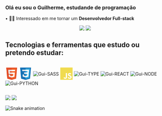 ### Olá eu sou o Guilherme, estudande de programação

• 👨‍💻 Interessado em me tornar um **Desenvolvedor Full-stack**

<div align="center">
  <img height="150em" src="https://github-readme-stats.vercel.app/api?username=guilherme-srocha&show_icons=true&theme=radical&include_all_commits=true&count_private=true"/>
  <img height="100em" src="https://github-readme-stats.vercel.app/api/top-langs/?username=guilherme-srocha&layout=compact&langs_count=7&theme=radical"/>
</div>

 ## Tecnologias e ferramentas que estudo ou pretendo estudar:
  
<div style="display: inline_block"><br>
  <img align="center" alt="Gui-HTML" height="40" width="40" src="https://raw.githubusercontent.com/devicons/devicon/master/icons/html5/html5-original.svg">
  <img align="center" alt="Gui-CSS" height="40" width="40" src="https://raw.githubusercontent.com/devicons/devicon/master/icons/css3/css3-original.svg">
  <img align="center" alt="Gui-SASS" height="40" width="40" src="https://cdn.jsdelivr.net/gh/devicons/devicon/icons/sass/sass-original.svg">
  <img align="center" alt="Gui-JS" height="40" width="40" src="https://raw.githubusercontent.com/devicons/devicon/master/icons/javascript/javascript-plain.svg">
  <img align="center" alt="Gui-TYPE" height="40" width="40" src="https://cdn.jsdelivr.net/gh/devicons/devicon/icons/typescript/typescript-original.svg">
  <img align="center" alt="Gui-REACT" height="40" width="40" src="https://cdn.jsdelivr.net/gh/devicons/devicon/icons/react/react-original.svg">
  <img align="center" alt="Gui-NODE" height="40" width="40" src="https://cdn.jsdelivr.net/gh/devicons/devicon/icons/nodejs/nodejs-original.svg">
  <img align="center" alt="Gui-PYTHON" height="40" width="40" src="https://cdn.jsdelivr.net/gh/devicons/devicon/icons/python/python-original.svg"> 
</div>

  ##

<div>
  <a href = "https://github.com/guilherme-srocha"><img src="https://img.shields.io/badge/GitHub-100000?style=for-the-badge&logo=github&logoColor=white"></a>
  <a href = "mailto:guilhermesantosrocha74@gmail.com"><img src="https://img.shields.io/badge/Gmail-D14836?style=for-the-badge&logo=gmail&logoColor=white" target="_blank"></a>
  
  ![Snake animation](https://github.com/guilherme-srocha/guilherme-srocha/blob/output/github-contribution-grid-snake.svg)
</div>


